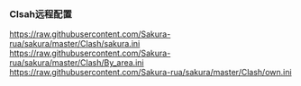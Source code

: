 ### Clsah远程配置
https://raw.githubusercontent.com/Sakura-rua/sakura/master/Clash/sakura.ini  
https://raw.githubusercontent.com/Sakura-rua/sakura/master/Clash/By_area.ini
https://raw.githubusercontent.com/Sakura-rua/sakura/master/Clash/own.ini
